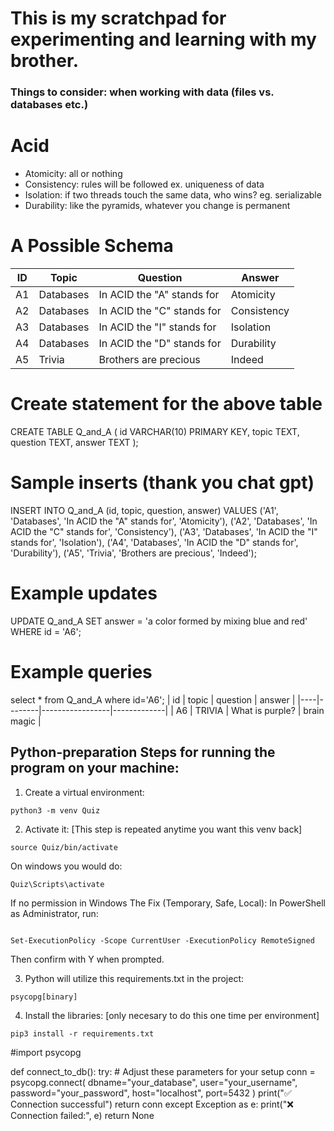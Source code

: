 # This is my scratchpad for experimenting and learning with my brother.

### Things to consider:  when working with data (files vs. databases etc.)
# Acid  
* Atomicity: all or nothing
* Consistency: rules will be followed  ex. uniqueness of data 
* Isolation: if two threads touch the same data, who wins? eg. serializable
* Durability: like the pyramids, whatever you change is permanent

# A Possible Schema

| ID  | Topic     | Question                          | Answer       |
|-----|-----------|-----------------------------------|--------------|
| A1  | Databases | In ACID the "A" stands for        | Atomicity    |
| A2  | Databases | In ACID the "C" stands for        | Consistency  |
| A3  | Databases | In ACID the "I" stands for        | Isolation    |
| A4  | Databases | In ACID the "D" stands for        | Durability   |
| A5  | Trivia    | Brothers are precious             | Indeed       |


# Create statement for the above table
CREATE TABLE Q_and_A (
    id VARCHAR(10) PRIMARY KEY,
    topic TEXT,
    question TEXT,
    answer TEXT
);
# Sample inserts (thank you chat gpt)
INSERT INTO Q_and_A (id, topic, question, answer)
VALUES 
('A1', 'Databases', 'In ACID the "A" stands for', 'Atomicity'),
('A2', 'Databases', 'In ACID the "C" stands for', 'Consistency'),
('A3', 'Databases', 'In ACID the "I" stands for', 'Isolation'),
('A4', 'Databases', 'In ACID the "D" stands for', 'Durability'),
('A5', 'Trivia', 'Brothers are precious', 'Indeed');

# Example updates
UPDATE Q_and_A
SET answer = 'a color formed by mixing blue and red'
WHERE id = 'A6';

# Example queries
select * from Q_and_A where id='A6';
| id | topic  |  question |  answer  |
|----|--------|-----------------|-------------|
| A6 | TRIVIA | What is purple? | brain magic |

## Python-preparation Steps for running the program on your machine:


1. Create a virtual environment:

```
python3 -m venv Quiz
```

2. Activate it:  [This step is repeated anytime you want this venv back]

```
source Quiz/bin/activate
```

On windows you would do:

```
Quiz\Scripts\activate
```
If no permission in Windows
 The Fix (Temporary, Safe, Local):
In PowerShell as Administrator, run:
```

Set-ExecutionPolicy -Scope CurrentUser -ExecutionPolicy RemoteSigned
```
Then confirm with Y when prompted.



3. Python will utilize this requirements.txt in the project:

```
psycopg[binary]

```

4. Install the libraries: [only necesary to do this one time per environment]

```
pip3 install -r requirements.txt
```

#import psycopg

def connect_to_db():
    try:
        # Adjust these parameters for your setup
        conn = psycopg.connect(
            dbname="your_database",
            user="your_username",
            password="your_password",
            host="localhost",
            port=5432
        )
        print("✅ Connection successful")
        return conn
    except Exception as e:
        print("❌ Connection failed:", e)
        return None
